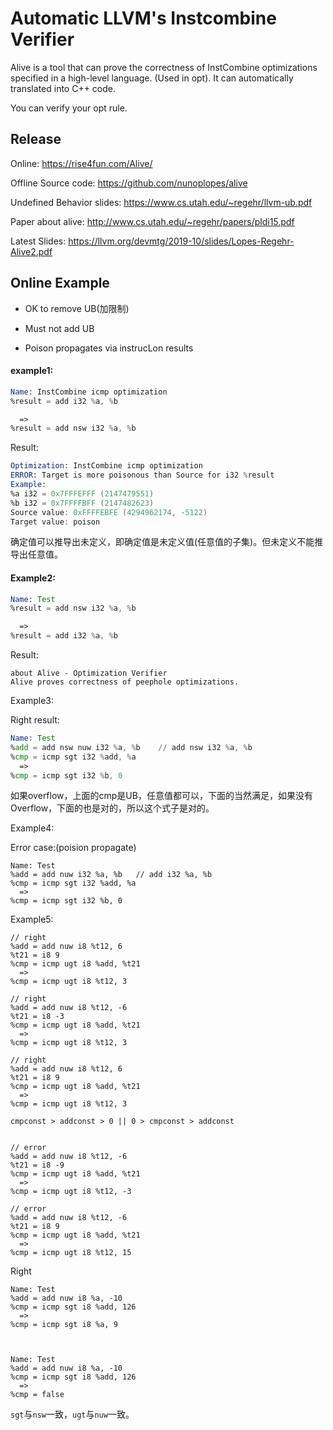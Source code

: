 # Automatic LLVM's Instcombine Verifier

Alive is a tool that can prove the correctness of InstCombine optimizations specified in a high-level language. (Used in opt). It can automatically translated into C++ code.

You can verify your opt rule.



## Release

Online: https://rise4fun.com/Alive/

Offline Source code: https://github.com/nunoplopes/alive

Undefined Behavior slides: https://www.cs.utah.edu/~regehr/llvm-ub.pdf

Paper about alive: http://www.cs.utah.edu/~regehr/papers/pldi15.pdf

Latest Slides: https://llvm.org/devmtg/2019-10/slides/Lopes-Regehr-Alive2.pdf



## Online Example

- OK to remove UB(加限制)

- Must not add UB

- Poison propagates via instrucLon results

  

#### example1:

```asm
Name: InstCombine icmp optimization
%result = add i32 %a, %b

  =>
%result = add nsw i32 %a, %b
```

Result:

```asm
Optimization: InstCombine icmp optimization 
ERROR: Target is more poisonous than Source for i32 %result 
Example: 
%a i32 = 0x7FFFEFFF (2147479551) 
%b i32 = 0x7FFFFBFF (2147482623) 
Source value: 0xFFFFEBFE (4294962174, -5122) 
Target value: poison
```

确定值可以推导出未定义，即确定值是未定义值(任意值的子集)。但未定义不能推导出任意值。



#### Example2:

```asm
Name: Test
%result = add nsw i32 %a, %b

  =>
%result = add i32 %a, %b
```

Result:

```shell
about Alive - Optimization Verifier
Alive proves correctness of peephole optimizations.
```



Example3:

Right result:

```asm
Name: Test
%add = add nsw nuw i32 %a, %b    // add nsw i32 %a, %b
%cmp = icmp sgt i32 %add, %a
  =>
%cmp = icmp sgt i32 %b, 0
```

如果overflow，上面的cmp是UB，任意值都可以，下面的当然满足，如果没有Overflow，下面的也是对的，所以这个式子是对的。



Example4:

Error case:(poision propagate)

```shell
Name: Test
%add = add nuw i32 %a, %b   // add i32 %a, %b
%cmp = icmp sgt i32 %add, %a
  =>
%cmp = icmp sgt i32 %b, 0
```



Example5:

```shell
// right
%add = add nuw i8 %t12, 6
%t21 = i8 9
%cmp = icmp ugt i8 %add, %t21
  =>
%cmp = icmp ugt i8 %t12, 3

// right
%add = add nuw i8 %t12, -6
%t21 = i8 -3
%cmp = icmp ugt i8 %add, %t21
  =>
%cmp = icmp ugt i8 %t12, 3

// right
%add = add nuw i8 %t12, 6
%t21 = i8 9
%cmp = icmp ugt i8 %add, %t21
  =>
%cmp = icmp ugt i8 %t12, 3

cmpconst > addconst > 0 || 0 > cmpconst > addconst 


// error
%add = add nuw i8 %t12, -6
%t21 = i8 -9
%cmp = icmp ugt i8 %add, %t21
  =>
%cmp = icmp ugt i8 %t12, -3

// error
%add = add nuw i8 %t12, -6
%t21 = i8 9
%cmp = icmp ugt i8 %add, %t21
  =>
%cmp = icmp ugt i8 %t12, 15
```



Right

```
Name: Test
%add = add nuw i8 %a, -10
%cmp = icmp sgt i8 %add, 126
  =>
%cmp = icmp sgt i8 %a, 9



Name: Test
%add = add nuw i8 %a, -10
%cmp = icmp sgt i8 %add, 126
  =>
%cmp = false
```





`sgt`与`nsw`一致，`ugt`与`nuw`一致。